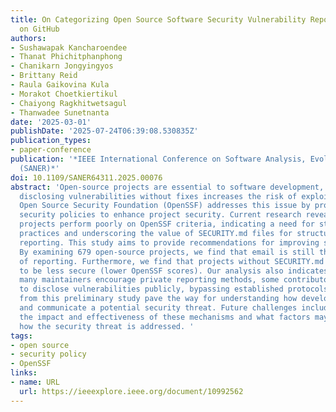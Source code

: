 ```yaml
---
title: On Categorizing Open Source Software Security Vulnerability Reporting Mechanisms
  on GitHub
authors:
- Sushawapak Kancharoendee
- Thanat Phichitphanphong
- Chanikarn Jongyingyos
- Brittany Reid
- Raula Gaikovina Kula
- Morakot Choetkiertikul
- Chaiyong Ragkhitwetsagul
- Thanwadee Sunetnanta
date: '2025-03-01'
publishDate: '2025-07-24T06:39:08.530835Z'
publication_types:
- paper-conference
publication: '*IEEE International Conference on Software Analysis, Evolution and Reengineering
  (SANER)*'
doi: 10.1109/SANER64311.2025.00076
abstract: 'Open-source projects are essential to software development, but publicly
  disclosing vulnerabilities without fixes increases the risk of exploitation. The
  Open Source Security Foundation (OpenSSF) addresses this issue by promoting robust
  security policies to enhance project security. Current research reveals that many
  projects perform poorly on OpenSSF criteria, indicating a need for stronger security
  practices and underscoring the value of SECURITY.md files for structured vulnerability
  reporting. This study aims to provide recommendations for improving security policies.
  By examining 679 open-source projects, we find that email is still the main source
  of reporting. Furthermore, we find that projects without SECURITY.md files tend
  to be less secure (lower OpenSSF scores). Our analysis also indicates that, although
  many maintainers encourage private reporting methods, some contributors continue
  to disclose vulnerabilities publicly, bypassing established protocols. The results
  from this preliminary study pave the way for understanding how developers react
  and communicate a potential security threat. Future challenges include understanding
  the impact and effectiveness of these mechanisms and what factors may influence
  how the security threat is addressed. '
tags:
- open source
- security policy
- OpenSSF
links:
- name: URL
  url: https://ieeexplore.ieee.org/document/10992562
---
```

